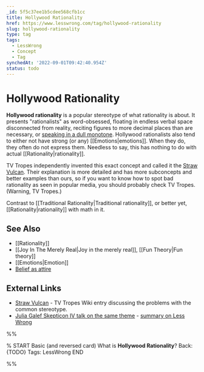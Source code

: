 ```yaml
---
_id: 5f5c37ee1b5cdee568cfb1cc
title: Hollywood Rationality
href: https://www.lesswrong.com/tag/hollywood-rationality
slug: hollywood-rationality
type: tag
tags:
  - LessWrong
  - Concept
  - Tag
synchedAt: '2022-09-01T09:42:40.954Z'
status: todo
---
```


# Hollywood Rationality

**Hollywood rationality** is a popular stereotype of what rationality is about. It presents "rationalists" as word-obsessed, floating in endless verbal space disconnected from reality, reciting figures to more decimal places than are necessary, or [speaking in a dull monotone](http://tvtropes.org/pmwiki/pmwiki.php/Main/TheSpock). Hollywood rationalists also tend to either not have strong (or any) [[Emotions|emotions]]. When they do, they often do not express them. Needless to say, this has nothing to do with actual [[Rationality|rationality]].

TV Tropes independently invented this exact concept and called it the [Straw Vulcan](http://tvtropes.org/pmwiki/pmwiki.php/Main/StrawVulcan). Their explanation is more detailed and has more subconcepts and better examples than ours, so if you want to know how to spot bad rationality as seen in popular media, you should probably check TV Tropes. (Warning, TV Tropes.)

Contrast to [[Traditional Rationality|Traditional rationality]], or better yet, [[Rationality|rationality]] with math in it.

## See Also

- [[Rationality]]
- [[Joy In The Merely Real|Joy in the merely real]], [[Fun Theory|Fun theory]]
- [[Emotions|Emotion]]
- [Belief as attire](https://wiki.lesswrong.com/wiki/Belief_as_attire)

## External Links

- [Straw Vulcan](http://tvtropes.org/pmwiki/pmwiki.php/Main/StrawVulcan) \- TV Tropes Wiki entry discussing the problems with the common stereotype.
- [Julia Galef Skepticon IV talk on the same theme](http://measureofdoubt.com/2011/11/26/the-straw-vulcan-hollywoods-illogical-approach-to-logical-decisionmaking/) \- [summary on Less Wrong](http://lesswrong.com/lw/90n/summary_of_the_straw_vulcan/)


%%

% START
Basic (and reversed card)
What is **Hollywood Rationality**?
Back: {TODO}
Tags: LessWrong
END
<!--ID: 1663156999353-->


%%
	
